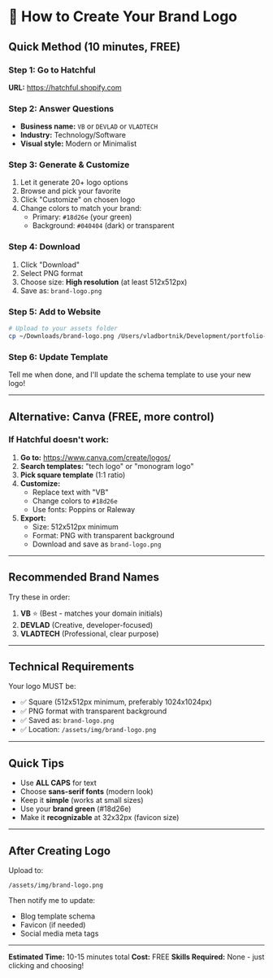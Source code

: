 # 🎨 How to Create Your Brand Logo

## Quick Method (10 minutes, FREE)

### Step 1: Go to Hatchful
**URL:** https://hatchful.shopify.com

### Step 2: Answer Questions
- **Business name:** `VB` or `DEVLAD` or `VLADTECH`
- **Industry:** Technology/Software
- **Visual style:** Modern or Minimalist

### Step 3: Generate & Customize
1. Let it generate 20+ logo options
2. Browse and pick your favorite
3. Click "Customize" on chosen logo
4. Change colors to match your brand:
   - Primary: `#18d26e` (your green)
   - Background: `#040404` (dark) or transparent

### Step 4: Download
1. Click "Download"
2. Select PNG format
3. Choose size: **High resolution** (at least 512x512px)
4. Save as: `brand-logo.png`

### Step 5: Add to Website
```bash
# Upload to your assets folder
cp ~/Downloads/brand-logo.png /Users/vladbortnik/Development/portfolio-website/www_vladbortnik_dev/assets/img/
```

### Step 6: Update Template
Tell me when done, and I'll update the schema template to use your new logo!

---

## Alternative: Canva (FREE, more control)

### If Hatchful doesn't work:
1. **Go to:** https://www.canva.com/create/logos/
2. **Search templates:** "tech logo" or "monogram logo"
3. **Pick square template** (1:1 ratio)
4. **Customize:**
   - Replace text with "VB"
   - Change colors to `#18d26e`
   - Use fonts: Poppins or Raleway
5. **Export:**
   - Size: 512x512px minimum
   - Format: PNG with transparent background
   - Download and save as `brand-logo.png`

---

## Recommended Brand Names

Try these in order:

1. **VB** ⭐ (Best - matches your domain initials)
2. **DEVLAD** (Creative, developer-focused)
3. **VLADTECH** (Professional, clear purpose)

---

## Technical Requirements

Your logo MUST be:
- ✅ Square (512x512px minimum, preferably 1024x1024px)
- ✅ PNG format with transparent background
- ✅ Saved as: `brand-logo.png`
- ✅ Location: `/assets/img/brand-logo.png`

---

## Quick Tips

- Use **ALL CAPS** for text
- Choose **sans-serif fonts** (modern look)
- Keep it **simple** (works at small sizes)
- Use your **brand green** (#18d26e)
- Make it **recognizable** at 32x32px (favicon size)

---

## After Creating Logo

Upload to:
```
/assets/img/brand-logo.png
```

Then notify me to update:
- Blog template schema
- Favicon (if needed)
- Social media meta tags

---

**Estimated Time:** 10-15 minutes total
**Cost:** FREE
**Skills Required:** None - just clicking and choosing!
